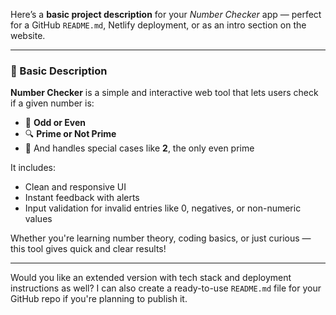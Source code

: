 Here’s a **basic project description** for your *Number Checker* app — perfect for a GitHub `README.md`, Netlify deployment, or as an intro section on the website.

---

### 📄 Basic Description

**Number Checker** is a simple and interactive web tool that lets users check if a given number is:

* 🧮 **Odd or Even**
* 🔍 **Prime or Not Prime**
* 🧠 And handles special cases like **2**, the only even prime

It includes:

* Clean and responsive UI
* Instant feedback with alerts
* Input validation for invalid entries like 0, negatives, or non-numeric values

Whether you're learning number theory, coding basics, or just curious — this tool gives quick and clear results!

---

Would you like an extended version with tech stack and deployment instructions as well? I can also create a ready-to-use `README.md` file for your GitHub repo if you're planning to publish it.
